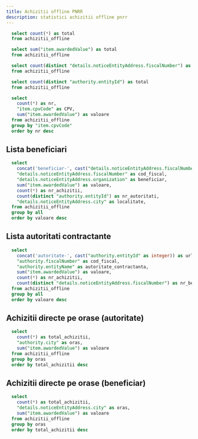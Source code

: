 ```yaml
---
title: Achizitii offline PNRR
description: statistici achizitii offline pnrr
---
```


```sql achizitii_offline_total
  select count(*) as total 
  from achizitii_offline 
```

```sql achizitii_offline_total_valoare
  select sum("item.awardedValue") as total 
  from achizitii_offline 
```

```sql achizitii_offline_total_beneficiari
  select count(distinct "details.noticeEntityAddress.fiscalNumber") as total 
  from achizitii_offline 
```

```sql achizitii_offline_total_autoritati
  select count(distinct "authority.entityId") as total 
  from achizitii_offline 
```

<BigValue data={achizitii_offline_total} value=total title="Total achizitii offline" />

<BigValue data={achizitii_offline_total_valoare} value=total title="Valoare totala" fmt="num2m" />

<BigValue data={achizitii_offline_total_beneficiari} value=total title="Total beneficiari" />

<BigValue data={achizitii_offline_total_autoritati} value=total title="Total autoritati" />

```sql achizitii_offline_by_cpv
  select
    count(*) as nr, 
    "item.cpvCode" as CPV,
    sum("item.awardedValue") as valoare
  from achizitii_offline 
  group by "item.cpvCode"
  order by nr desc
```

<DataTable data={achizitii_offline_by_cpv} rowShading=true search=true>
  <Column id="nr" title="Nr" />
  <Column id="valoare" title="Valoare" fmt="num2m" />
  <Column id="CPV" title="CPV" />
</DataTable>

<LineBreak/>

## Lista beneficiari

```sql achizitii_offline_beneficiari_valoare_mare
  select
    concat('beneficiar-', cast("details.noticeEntityAddress.fiscalNumber" as string)) as url,
    "details.noticeEntityAddress.fiscalNumber" as cod_fiscal,
    "details.noticeEntityAddress.organization" as beneficiar,
    sum("item.awardedValue") as valoare,
    count(*) as nr_achizitii,
    count(distinct "authority.entityId") as nr_autoritati,
    "details.noticeEntityAddress.city" as localitate,
  from achizitii_offline 
  group by all
  order by valoare desc
```

<DataTable data={achizitii_offline_beneficiari_valoare_mare} rowShading=true search=true rows=20>
  <Column id="url" title="Cod fiscal" contentType=link linkLabel=cod_fiscal />
  <Column id="beneficiar" title="Beneficiar" />
  <Column id="valoare" title="Valoare" fmt="num2m" />
  <Column id="nr_achizitii" title="Ach." />
  <Column id="nr_autoritati" title="Aut." />
  <Column id="localitate" title="Localitate" />
</DataTable>

## Lista autoritati contractante

```sql achizitii_offline_autoritati_valoare_mare
  select
    concat('autoritate-', cast("authority.entityId" as integer)) as url,
    "authority.fiscalNumber" as cod_fiscal,
    "authority.entityName" as autoritate_contractanta,
    sum("item.awardedValue") as valoare,
    count(*) as nr_achizitii,
    count(distinct "details.noticeEntityAddress.fiscalNumber") as nr_beneficiari
  from achizitii_offline 
  group by all
  order by valoare desc
```

<DataTable data={achizitii_offline_autoritati_valoare_mare} rowShading=true search=true rows=20>
  <Column id="url" title="Cod fiscal" contentType=link linkLabel=cod_fiscal />
  <Column id="autoritate_contractanta" title="Autoritate contractanta" />
  <Column id="valoare" title="Valoare" fmt="num2m" />
  <Column id="nr_achizitii" title="Ach." />
  <Column id="nr_beneficiari" title="Benef." />
</DataTable>

## Achizitii directe pe orase (autoritate)

```sql achizitii_offline_by_city_autoritate
  select
    count(*) as total_achizitii, 
    "authority.city" as oras,
    sum("item.awardedValue") as valoare
  from achizitii_offline 
  group by oras
  order by total_achizitii desc
```

<DataTable data={achizitii_offline_by_city_autoritate} rowShading=true search=true>
  <Column id="oras" title="Oras" />
  <Column id="valoare" title="Valoare" fmt="num2m" />
  <Column id="total_achizitii" title="Total achizitii" />
</DataTable>

## Achizitii directe pe orase (beneficiar)

```sql achizitii_offline_by_city_beneficiar
  select
    count(*) as total_achizitii, 
    "details.noticeEntityAddress.city" as oras,
    sum("item.awardedValue") as valoare
  from achizitii_offline 
  group by oras
  order by total_achizitii desc
```

<DataTable data={achizitii_offline_by_city_beneficiar} rowShading=true search=true>
  <Column id="oras" title="Oras" />
  <Column id="valoare" title="Valoare" fmt="num2m" />
  <Column id="total_achizitii" title="Total achizitii" />
</DataTable>